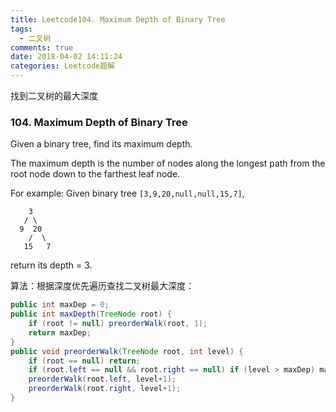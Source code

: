 ```yaml
---
title: Leetcode104. Maximum Depth of Binary Tree
tags:
  - 二叉树
comments: true
date: 2018-04-02 14:11:24
categories: Leetcode题解
---
```

找到二叉树的最大深度

<!-- more -->

### 104. Maximum Depth of Binary Tree

Given a binary tree, find its maximum depth.

The maximum depth is the number of nodes along the longest path from the root node down to the farthest leaf node.

For example:
Given binary tree `[3,9,20,null,null,15,7]`,

```
    3
   / \
  9  20
    /  \
   15   7
```

return its depth = 3.



算法：根据深度优先遍历查找二叉树最大深度：

```java
public int maxDep = 0;
public int maxDepth(TreeNode root) {
    if (root != null) preorderWalk(root, 1);
    return maxDep;
}
public void preorderWalk(TreeNode root, int level) {
    if (root == null) return;
    if (root.left == null && root.right == null) if (level > maxDep) maxDep = level;
    preorderWalk(root.left, level+1);
    preorderWalk(root.right, level+1);
}
```

